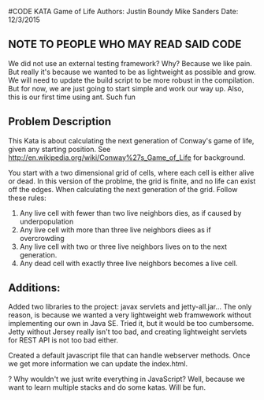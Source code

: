#CODE KATA Game of Life
	Authors: 	Justin Boundy 	Mike Sanders
	Date: 		12/3/2015

## NOTE TO PEOPLE WHO MAY READ SAID CODE
We did not use an external testing framework? Why? Because we like pain. But really it's because we wanted to be as lightweight as possible and grow. We will need to update the build script to be more robust in the compilation. But for now, we are just going to start simple and work our way up. Also, this is our first time using ant. Such fun

## Problem Description

This Kata is about calculating the next generation of Conway's game of life, given any starting position. See http://en.wikipedia.org/wiki/Conway%27s_Game_of_Life for background.

You start with a two dimensional grid of cells, where each cell is either alive or dead. In this version of the problme, the grid is finite, and no life can exist off the edges. When calculating the next generation of the grid. Follow these rules:

1. Any live cell with fewer than two live neighbors dies, as if caused by underpopulation
2. Any live cell with more than three live neighbors diees as if overcrowding
3. Any live cell with two or three live neighbors lives on to the next generation.
4. Any dead cell with exactly three live neighbors becomes a live cell.


## Additions: 
Added two libraries to the project: javax servlets and jetty-all.jar... The only reason, is because we wanted a very lightweight web framwework without implementing our own in Java SE. Tried it, but it would be too cumbersome. Jetty without Jersey really isn't too bad, and creating lightweight servlets for REST API is not too bad either.

Created a default javascript file that can handle webserver methods. Once we get more information we can update the index.html.

? Why wouldn't we just write everything in JavaScript? Well, because we want to learn multiple stacks and do some katas. Will be fun.
